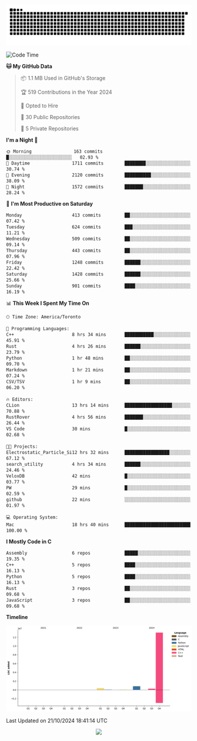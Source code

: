 <picture>
  <source media="(prefers-color-scheme: dark)" srcset="https://raw.githubusercontent.com/kkli08/kkli08/output/github-contribution-grid-snake-dark.svg">
  <source media="(prefers-color-scheme: light)" srcset="https://raw.githubusercontent.com/kkli08/kkli08/output/github-contribution-grid-snake.svg">
  <img alt="github contribution grid snake animation" src="https://raw.githubusercontent.com/kkli08/kkli08/output/github-contribution-grid-snake.svg">
</picture>


<!--START_SECTION:waka-->
![Code Time](http://img.shields.io/badge/Code%20Time-35%20hrs%2058%20mins-blue)

**🐱 My GitHub Data** 

> 📦 1.1 MB Used in GitHub's Storage 
 > 
> 🏆 519 Contributions in the Year 2024
 > 
> 💼 Opted to Hire
 > 
> 📜 30 Public Repositories 
 > 
> 🔑 5 Private Repositories 
 > 
**I'm a Night 🦉** 

```text
🌞 Morning                163 commits         █░░░░░░░░░░░░░░░░░░░░░░░░   02.93 % 
🌆 Daytime                1711 commits        ████████░░░░░░░░░░░░░░░░░   30.74 % 
🌃 Evening                2120 commits        ██████████░░░░░░░░░░░░░░░   38.09 % 
🌙 Night                  1572 commits        ███████░░░░░░░░░░░░░░░░░░   28.24 % 
```
📅 **I'm Most Productive on Saturday** 

```text
Monday                   413 commits         ██░░░░░░░░░░░░░░░░░░░░░░░   07.42 % 
Tuesday                  624 commits         ███░░░░░░░░░░░░░░░░░░░░░░   11.21 % 
Wednesday                509 commits         ██░░░░░░░░░░░░░░░░░░░░░░░   09.14 % 
Thursday                 443 commits         ██░░░░░░░░░░░░░░░░░░░░░░░   07.96 % 
Friday                   1248 commits        ██████░░░░░░░░░░░░░░░░░░░   22.42 % 
Saturday                 1428 commits        ██████░░░░░░░░░░░░░░░░░░░   25.66 % 
Sunday                   901 commits         ████░░░░░░░░░░░░░░░░░░░░░   16.19 % 
```


📊 **This Week I Spent My Time On** 

```text
🕑︎ Time Zone: America/Toronto

💬 Programming Languages: 
C++                      8 hrs 34 mins       ███████████░░░░░░░░░░░░░░   45.91 % 
Rust                     4 hrs 26 mins       ██████░░░░░░░░░░░░░░░░░░░   23.79 % 
Python                   1 hr 48 mins        ██░░░░░░░░░░░░░░░░░░░░░░░   09.70 % 
Markdown                 1 hr 21 mins        ██░░░░░░░░░░░░░░░░░░░░░░░   07.24 % 
CSV/TSV                  1 hr 9 mins         ██░░░░░░░░░░░░░░░░░░░░░░░   06.20 % 

🔥 Editors: 
CLion                    13 hrs 14 mins      ██████████████████░░░░░░░   70.88 % 
RustRover                4 hrs 56 mins       ███████░░░░░░░░░░░░░░░░░░   26.44 % 
VS Code                  30 mins             █░░░░░░░░░░░░░░░░░░░░░░░░   02.68 % 

🐱‍💻 Projects: 
Electrostatic_Particle_Si12 hrs 32 mins      █████████████████░░░░░░░░   67.12 % 
search_utility           4 hrs 34 mins       ██████░░░░░░░░░░░░░░░░░░░   24.46 % 
VeloxDB                  42 mins             █░░░░░░░░░░░░░░░░░░░░░░░░   03.77 % 
PW                       29 mins             █░░░░░░░░░░░░░░░░░░░░░░░░   02.59 % 
github                   22 mins             ░░░░░░░░░░░░░░░░░░░░░░░░░   01.97 % 

💻 Operating System: 
Mac                      18 hrs 40 mins      █████████████████████████   100.00 % 
```

**I Mostly Code in C** 

```text
Assembly                 6 repos             █████░░░░░░░░░░░░░░░░░░░░   19.35 % 
C++                      5 repos             ████░░░░░░░░░░░░░░░░░░░░░   16.13 % 
Python                   5 repos             ████░░░░░░░░░░░░░░░░░░░░░   16.13 % 
Rust                     3 repos             ██░░░░░░░░░░░░░░░░░░░░░░░   09.68 % 
JavaScript               3 repos             ██░░░░░░░░░░░░░░░░░░░░░░░   09.68 % 
```



**Timeline**

![Lines of Code chart](https://raw.githubusercontent.com/kkli08/kkli08/main/assets/bar_graph.png)


 Last Updated on 21/10/2024 18:41:14 UTC
<!--END_SECTION:waka-->


<div align="center">
    <img  src="https://github-readme-streak-stats.herokuapp.com/?user=kkli08&theme=cobalt" />
</div>

<br/>
<br/>
<br/>
